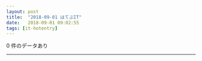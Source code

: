 ```yaml
---
layout: post
title:  "2018-09-01 はてぶIT"
date:   2018-09-01 09:02:55
tags: [it-hotentry]
---
```

0 件のデータあり

<hr>
